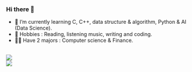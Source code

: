 ### Hi there 👋

<!--
**Algo-Goer/Algo-Goer** is a ✨ _special_ ✨ repository because its `README.md` (this file) appears on your GitHub profile.

Here are some ideas to get you started:

-->

+ 🌱 I’m currently learning C, C++, data structure & algorithm, Python & AI (Data Science).
+ 💐 Hobbies : Reading, listening music, writing and coding.
+ 🧚‍♀️ Have 2 majors : Computer science & Finance.
<br>
<img align="center" src="https://github-readme-stats.vercel.app/api?username=Algo-Goer&show_icons=true&icon_color=CE1D2D&theme=radical" />
<br>
<img align="center" src="https://github-readme-stats.vercel.app/api/top-langs/?username=Algo-Goer&layout=compact&hide=tsql&show_icons=true" />

